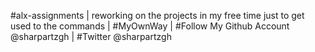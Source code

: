 #alx-assignments |
reworking on the projects in my free time
just to get used to the commands |
#MyOwnWay |
#Follow My Github Account @sharpartzgh |
#Twitter @sharpartzgh 
